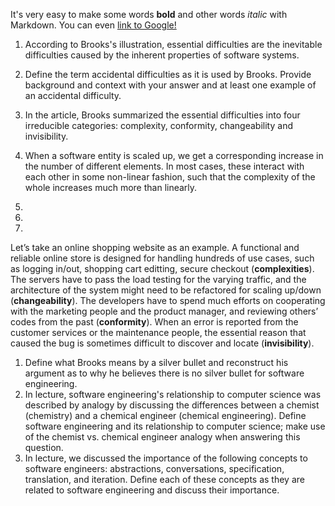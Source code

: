 It's very easy to make some words **bold** and other words *italic* with Markdown. You can even [link to Google!](http://google.com)

1. According to Brooks's illustration, essential difficulties are the inevitable difficulties caused by the inherent properties of software systems. 

1. Define the term accidental difficulties as it is used by Brooks. Provide background and context with your answer and at least one example of an accidental difficulty.

1. In the article, Brooks summarized the essential difficulties into four irreducible categories: complexity, conformity, changeability and invisibility. 
  1. When a software entity is scaled up, we get a corresponding increase in the number of different elements. In most cases, these interact with each other in some non-linear fashion, such that the complexity of the whole increases much more than linearly.
  1.
  1.
  1.
  Let’s take an online shopping website as an example. A functional and reliable online store is designed for handling hundreds of use cases, such as logging in/out, shopping cart editting, secure checkout (**complexities**). The servers have to pass the load testing for the varying traffic, and the architecture of the system might need to be refactored for scaling up/down (**changeability**). The developers have to spend much efforts on cooperating with the marketing people and the product manager, and reviewing others’ codes from the past (**conformity**). When an error is reported from the customer services or the maintenance people, the essential reason that caused the bug is sometimes difficult to discover and locate (**invisibility**).

1. Define what Brooks means by a silver bullet and reconstruct his argument as to why he believes there is no silver bullet for software engineering.
1. In lecture, software engineering's relationship to computer science was described by analogy by discussing the differences between a chemist (chemistry) and a chemical engineer (chemical engineering). Define software engineering and its relationship to computer science; make use of the chemist vs. chemical engineer analogy when answering this question.
1. In lecture, we discussed the importance of the following concepts to software engineers: abstractions, conversations, specification, translation, and iteration. Define each of these concepts as they are related to software engineering and discuss their importance.

